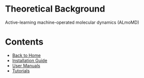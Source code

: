 # Theoretical Background

Active-learning machine-operated molecular dynamics (ALmoMD) 

# Contents
- [Back to Home](../READMD.md)
- [Installation Guide](installation.md)
- [User Manuals](documentation.md)
- [Tutorials](tutorial.md)